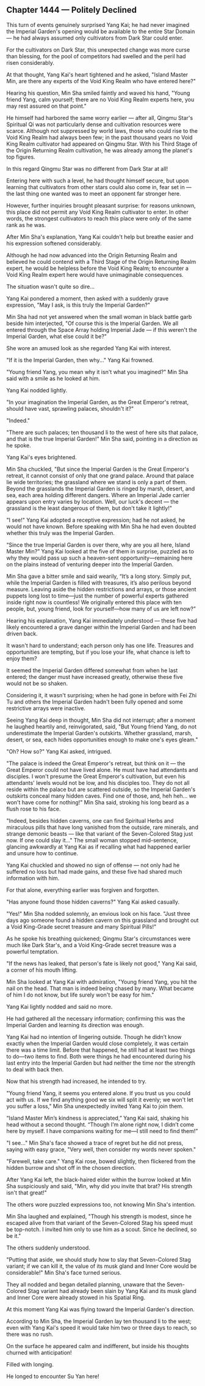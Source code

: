 ## Chapter 1444 — Politely Declined

This turn of events genuinely surprised Yang Kai; he had never imagined the Imperial Garden's opening would be available to the entire Star Domain — he had always assumed only cultivators from Dark Star could enter.

For the cultivators on Dark Star, this unexpected change was more curse than blessing, for the pool of competitors had swelled and the peril had risen considerably.

At that thought, Yang Kai's heart tightened and he asked, "Island Master Min, are there any experts of the Void King Realm who have entered here?"

Hearing his question, Min Sha smiled faintly and waved his hand, "Young friend Yang, calm yourself; there are no Void King Realm experts here, you may rest assured on that point."

He himself had harbored the same worry earlier — after all, Qingmu Star's Spiritual Qi was not particularly dense and cultivation resources were scarce. Although not suppressed by world laws, those who could rise to the Void King Realm had always been few; in the past thousand years no Void King Realm cultivator had appeared on Qingmu Star. With his Third Stage of the Origin Returning Realm cultivation, he was already among the planet's top figures.

In this regard Qingmu Star was no different from Dark Star at all!

Entering here with such a level, he had thought himself secure, but upon learning that cultivators from other stars could also come in, fear set in — the last thing one wanted was to meet an opponent far stronger here.

However, further inquiries brought pleasant surprise: for reasons unknown, this place did not permit any Void King Realm cultivator to enter. In other words, the strongest cultivators to reach this place were only of the same rank as he was.

After Min Sha's explanation, Yang Kai couldn't help but breathe easier and his expression softened considerably.

Although he had now advanced into the Origin Returning Realm and believed he could contend with a Third Stage of the Origin Returning Realm expert, he would be helpless before the Void King Realm; to encounter a Void King Realm expert here would have unimaginable consequences.

The situation wasn't quite so dire...

Yang Kai pondered a moment, then asked with a suddenly grave expression, "May I ask, is this truly the Imperial Garden?"

Min Sha had not yet answered when the small woman in black battle garb beside him interjected, "Of course this is the Imperial Garden. We all entered through the Space Array holding Imperial Jade — if this weren't the Imperial Garden, what else could it be?"

She wore an amused look as she regarded Yang Kai with interest.

"If it is the Imperial Garden, then why..." Yang Kai frowned.

"Young friend Yang, you mean why it isn't what you imagined?" Min Sha said with a smile as he looked at him.

Yang Kai nodded lightly.

"In your imagination the Imperial Garden, as the Great Emperor's retreat, should have vast, sprawling palaces, shouldn't it?"

"Indeed."

"There are such palaces; ten thousand li to the west of here sits that palace, and that is the true Imperial Garden!" Min Sha said, pointing in a direction as he spoke.

Yang Kai's eyes brightened.

Min Sha chuckled, "But since the Imperial Garden is the Great Emperor's retreat, it cannot consist of only that one grand palace. Around that palace lie wide territories; the grassland where we stand is only a part of them. Beyond the grasslands the Imperial Garden is ringed by marsh, desert, and sea, each area holding different dangers. Where an Imperial Jade carrier appears upon entry varies by location. Well, our luck's decent — the grassland is the least dangerous of them, but don't take it lightly!"

"I see!" Yang Kai adopted a receptive expression; had he not asked, he would not have known. Before speaking with Min Sha he had even doubted whether this truly was the Imperial Garden.

“Since the true Imperial Garden is over there, why are you all here, Island Master Min?” Yang Kai looked at the five of them in surprise, puzzled as to why they would pass up such a heaven-sent opportunity—remaining here on the plains instead of venturing deeper into the Imperial Garden.

Min Sha gave a bitter smile and said wearily, “It’s a long story. Simply put, while the Imperial Garden is filled with treasures, it’s also perilous beyond measure. Leaving aside the hidden restrictions and arrays, or those ancient puppets long lost to time—just the number of powerful experts gathered inside right now is countless! We originally entered this place with ten people, but, young friend, look for yourself—how many of us are left now?”

Hearing his explanation, Yang Kai immediately understood — these five had likely encountered a grave danger within the Imperial Garden and had been driven back.

It wasn't hard to understand; each person only has one life. Treasures and opportunities are tempting, but if you lose your life, what chance is left to enjoy them?

It seemed the Imperial Garden differed somewhat from when he last entered; the danger must have increased greatly, otherwise these five would not be so shaken.

Considering it, it wasn't surprising; when he had gone in before with Fei Zhi Tu and others the Imperial Garden hadn't been fully opened and some restrictive arrays were inactive.

Seeing Yang Kai deep in thought, Min Sha did not interrupt; after a moment he laughed heartily and, reinvigorated, said, "But Young friend Yang, do not underestimate the Imperial Garden's outskirts. Whether grassland, marsh, desert, or sea, each hides opportunities enough to make one's eyes gleam."

"Oh? How so?" Yang Kai asked, intrigued.

"The palace is indeed the Great Emperor's retreat, but think on it — the Great Emperor could not have lived alone. He must have had attendants and disciples. I won't presume the Great Emperor's cultivation, but even his attendants' levels would not be low, and his disciples too. They do not all reside within the palace but are scattered outside, so the Imperial Garden's outskirts conceal many hidden caves. Find one of those, and, heh heh... we won't have come for nothing!" Min Sha said, stroking his long beard as a flush rose to his face.

"Indeed, besides hidden caverns, one can find Spiritual Herbs and miraculous pills that have long vanished from the outside, rare minerals, and strange demonic beasts — like that variant of the Seven-Colored Stag just now. If one could slay it..." The small woman stopped mid-sentence, glancing awkwardly at Yang Kai as if recalling what had happened earlier and unsure how to continue.

Yang Kai chuckled and showed no sign of offense — not only had he suffered no loss but had made gains, and these five had shared much information with him.

For that alone, everything earlier was forgiven and forgotten.

"Has anyone found those hidden caverns?" Yang Kai asked casually.

"Yes!" Min Sha nodded solemnly, an envious look on his face. "Just three days ago someone found a hidden cavern on this grassland and brought out a Void King-Grade secret treasure and many Spiritual Pills!"

As he spoke his breathing quickened; Qingmu Star's circumstances were much like Dark Star's, and a Void King-Grade secret treasure was a powerful temptation.

"If the news has leaked, that person's fate is likely not good," Yang Kai said, a corner of his mouth lifting.

Min Sha looked at Yang Kai with admiration, "Young friend Yang, you hit the nail on the head. That man is indeed being chased by many. What became of him I do not know, but life surely won't be easy for him."

Yang Kai lightly nodded and said no more.

He had gathered all the necessary information; confirming this was the Imperial Garden and learning its direction was enough.

Yang Kai had no intention of lingering outside. Though he didn’t know exactly when the Imperial Garden would close completely, it was certain there was a time limit. Before that happened, he still had at least two things to do—two items to find. Both were things he had encountered during his last entry into the Imperial Garden but had neither the time nor the strength to deal with back then.

Now that his strength had increased, he intended to try.

"Young friend Yang, it seems you entered alone. If you trust us you could act with us. If we find anything good we six will split it evenly; we won't let you suffer a loss," Min Sha unexpectedly invited Yang Kai to join them.

“Island Master Min’s kindness is appreciated,” Yang Kai said, shaking his head without a second thought. “Though I’m alone right now, I didn’t come here by myself. I have companions waiting for me—I still need to find them!”

"I see..." Min Sha's face showed a trace of regret but he did not press, saying with easy grace, "Very well, then consider my words never spoken."

"Farewell, take care." Yang Kai rose, bowed slightly, then flickered from the hidden burrow and shot off in the chosen direction.

After Yang Kai left, the black-haired elder within the burrow looked at Min Sha suspiciously and said, "Min, why did you invite that brat? His strength isn't that great!"

The others wore puzzled expressions too, not knowing Min Sha's intention.

Min Sha laughed and explained, "Though his strength is modest, since he escaped alive from that variant of the Seven-Colored Stag his speed must be top-notch. I invited him only to use him as a scout. Since he declined, so be it."

The others suddenly understood.

"Putting that aside, we should study how to slay that Seven-Colored Stag variant; if we can kill it, the value of its musk gland and Inner Core would be considerable!" Min Sha's face turned serious.

They all nodded and began detailed planning, unaware that the Seven-Colored Stag variant had already been slain by Yang Kai and its musk gland and Inner Core were already stowed in his Spatial Ring.

At this moment Yang Kai was flying toward the Imperial Garden's direction.

According to Min Sha, the Imperial Garden lay ten thousand li to the west; even with Yang Kai's speed it would take him two or three days to reach, so there was no rush.

On the surface he appeared calm and indifferent, but inside his thoughts churned with anticipation!

Filled with longing.

He longed to encounter Su Yan here!